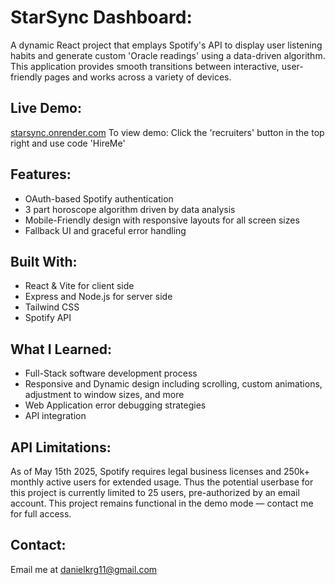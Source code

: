 # StarSync Dashboard:

A dynamic React project that emplays Spotify's API to display user listening habits and generate custom 'Oracle readings' using a data-driven algorithm.
This application provides smooth transitions between interactive, user-friendly pages and works across a variety of devices. 

## Live Demo:
[starsync.onrender.com](starsync.onrender.com)
To view demo: Click the 'recruiters' button in the top right and use code 'HireMe'

## Features:
- OAuth-based Spotify authentication
- 3 part horoscope algorithm driven by data analysis
- Mobile-Friendly design with responsive layouts for all screen sizes
- Fallback UI and graceful error handling

## Built With:
- React & Vite for client side
- Express and Node.js for server side
- Tailwind CSS
- Spotify API

## What I Learned:
- Full-Stack software development process 
- Responsive and Dynamic design including scrolling, custom animations, adjustment to window sizes, and more
- Web Application error debugging strategies
- API integration 

## API Limitations:
As of May 15th 2025, Spotify requires legal business licenses and 250k+ monthly active users for extended usage.
Thus the potential userbase for this project is currently limited to 25 users, pre-authorized by an email account.
This project remains functional in the demo mode — contact me for full access.

## Contact:
Email me at danielkrg11@gmail.com
